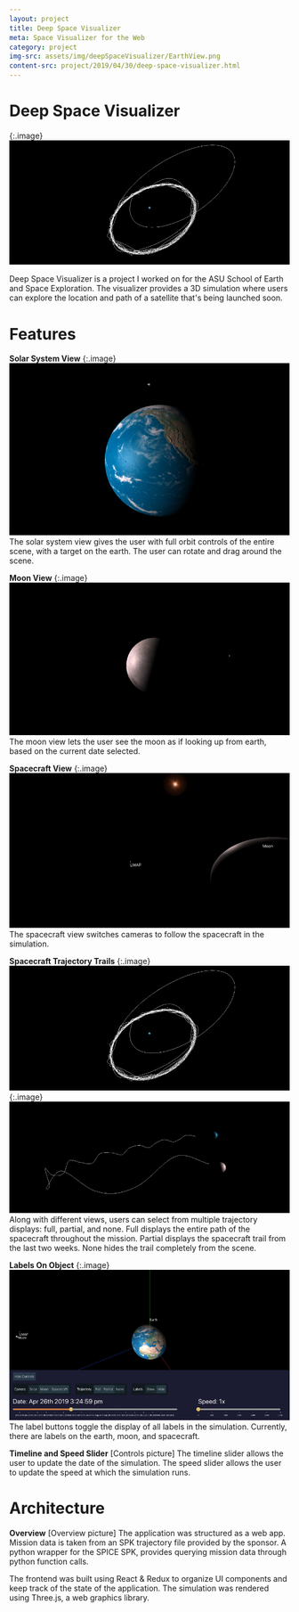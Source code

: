```yaml
---
layout: project
title: Deep Space Visualizer
meta: Space Visualizer for the Web
category: project
img-src: assets/img/deepSpaceVisualizer/EarthView.png
content-src: project/2019/04/30/deep-space-visualizer.html
---
```


# Deep Space Visualizer

{:.image}
![Alt text](assets/img/deepSpaceVisualizer/PathView.png "My Title")

Deep Space Visualizer is a project I worked on for the ASU School of Earth and Space Exploration. The visualizer provides a 3D simulation where users can explore the location and path of a satellite that's being launched soon.

# Features
**Solar System View**
{:.image}
![Alt text](assets/img/deepSpaceVisualizer/EarthView.png "My Title")
The solar system view gives the user with full orbit controls of the entire scene, with a target on the earth. The user can rotate and drag around the scene.

**Moon View**
{:.image}
![Alt text](assets/img/deepSpaceVisualizer/MoonView.png "My Title")
The moon view lets the user see the moon as if looking up from earth, based on the current date selected.

**Spacecraft View**
{:.image}
![Alt text](assets/img/deepSpaceVisualizer/SpacecraftView.png "My Title")
The spacecraft view switches cameras to follow the spacecraft in the simulation.

**Spacecraft Trajectory Trails**
{:.image}
![Alt text](assets/img/deepSpaceVisualizer/PathView.png "My Title")
{:.image}
![Alt text](assets/img/deepSpaceVisualizer/PartialTrail.png "My Title")
Along with different views, users can select from multiple trajectory displays: full, partial, and none. Full displays the entire path of the spacecraft throughout the mission. Partial displays the spacecraft trail from the last two weeks. None hides the trail completely from the scene.

**Labels On Object**
{:.image}
![Alt text](assets/img/deepSpaceVisualizer/LabelScene.png "My Title")
The label buttons toggle the display of all labels in the simulation. Currently, there are labels on the earth, moon, and spacecraft.

**Timeline and Speed Slider**
[Controls picture]
The timeline slider allows the user to update the date of the simulation. The speed slider allows the user to update the speed at which the simulation runs.

# Architecture
**Overview**
[Overview picture]
The application was structured as a web app. Mission data is taken from an SPK trajectory file provided by the sponsor. A python wrapper for the SPICE SPK, provides querying mission data through python function calls.

The frontend was built using React & Redux to organize UI components and keep track of the state of the application. The simulation was rendered using Three.js, a web graphics library.